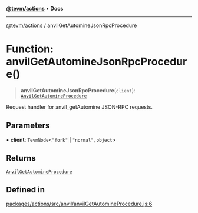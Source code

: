 [**@tevm/actions**](../README.md) • **Docs**

***

[@tevm/actions](../globals.md) / anvilGetAutomineJsonRpcProcedure

# Function: anvilGetAutomineJsonRpcProcedure()

> **anvilGetAutomineJsonRpcProcedure**(`client`): [`AnvilGetAutomineProcedure`](../type-aliases/AnvilGetAutomineProcedure.md)

Request handler for anvil_getAutomine JSON-RPC requests.

## Parameters

• **client**: `TevmNode`\<`"fork"` \| `"normal"`, `object`\>

## Returns

[`AnvilGetAutomineProcedure`](../type-aliases/AnvilGetAutomineProcedure.md)

## Defined in

[packages/actions/src/anvil/anvilGetAutomineProcedure.js:6](https://github.com/evmts/tevm-monorepo/blob/main/packages/actions/src/anvil/anvilGetAutomineProcedure.js#L6)
